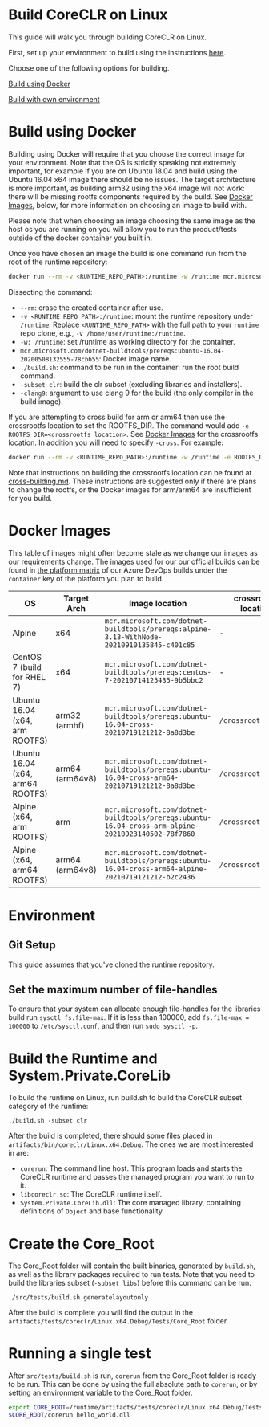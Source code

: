 Build CoreCLR on Linux
======================

This guide will walk you through building CoreCLR on Linux.

First, set up your environment to build using the instructions [here](../../requirements/linux-requirements.md).

Choose one of the following options for building.

[Build using Docker](#Build-using-Docker)

[Build with own environment](#Environment)

Build using Docker
==================

Building using Docker will require that you choose the correct image for your environment. Note that the OS is strictly speaking not extremely important, for example if you are on Ubuntu 18.04 and build using the Ubuntu 16.04 x64 image there should be no issues. The target architecture is more important, as building arm32 using the x64 image will not work: there will be missing rootfs components required by the build. See [Docker Images](#Docker-Images), below, for more information on choosing an image to build with.

Please note that when choosing an image choosing the same image as the host os you are running on you will allow you to run the product/tests outside of the docker container you built in.

Once you have chosen an image the build is one command run from the root of the runtime repository:

```sh
docker run --rm -v <RUNTIME_REPO_PATH>:/runtime -w /runtime mcr.microsoft.com/dotnet-buildtools/prereqs:ubuntu-16.04-20200508132555-78cbb55 ./build.sh -subset clr -clang9
```

Dissecting the command:

- `--rm`: erase the created container after use.
- `-v <RUNTIME_REPO_PATH>:/runtime`: mount the runtime repository under `/runtime`. Replace `<RUNTIME_REPO_PATH>` with the full path to your `runtime` repo clone, e.g., `-v /home/user/runtime:/runtime`.
- `-w: /runtime`: set /runtime as working directory for the container.
- `mcr.microsoft.com/dotnet-buildtools/prereqs:ubuntu-16.04-20200508132555-78cbb55`: Docker image name.
- `./build.sh`: command to be run in the container: run the root build command.
- `-subset clr`: build the clr subset (excluding libraries and installers).
- `-clang9`: argument to use clang 9 for the build (the only compiler in the build image).

If you are attempting to cross build for arm or arm64 then use the crossrootfs location to set the ROOTFS_DIR. The command would add `-e ROOTFS_DIR=<crossrootfs location>`. See [Docker Images](#Docker-Images) for the crossrootfs location. In addition you will need to specify `-cross`. For example:

```sh
docker run --rm -v <RUNTIME_REPO_PATH>:/runtime -w /runtime -e ROOTFS_DIR=/crossrootfs/arm64 mcr.microsoft.com/dotnet-buildtools/prereqs:ubuntu-16.04-cross-arm64-20200508132638-b2c2436 ./build.sh -arch arm64 -subset clr -cross -clang9
```

Note that instructions on building the crossrootfs location can be found at [cross-building.md](cross-building.md). These instructions are suggested only if there are plans to change the rootfs, or the Docker images for arm/arm64 are insufficient for you build.

Docker Images
=============

This table of images might often become stale as we change our images as our requirements change. The images used for our our official builds can be found in [the platform matrix](../../../../eng/pipelines/common/platform-matrix.yml) of our Azure DevOps builds under the `container` key of the platform you plan to build.

| OS                          | Target Arch     | Image location                                                                                       | crossrootfs location | Clang Version |
| --------------------------- | --------------- | ---------------------------------------------------------------------------------------------------- | -------------------- | ------------- |
| Alpine                      | x64             | `mcr.microsoft.com/dotnet-buildtools/prereqs:alpine-3.13-WithNode-20210910135845-c401c85`             | -                    | -clang5.0     |
| CentOS 7 (build for RHEL 7) | x64             | `mcr.microsoft.com/dotnet-buildtools/prereqs:centos-7-20210714125435-9b5bbc2`                        | -                    | -clang9       |
| Ubuntu 16.04 (x64, arm ROOTFS) | arm32 (armhf)   | `mcr.microsoft.com/dotnet-buildtools/prereqs:ubuntu-16.04-cross-20210719121212-8a8d3be`              | `/crossrootfs/arm`   | -clang9       |
| Ubuntu 16.04  (x64, arm64 ROOTFS) | arm64 (arm64v8) | `mcr.microsoft.com/dotnet-buildtools/prereqs:ubuntu-16.04-cross-arm64-20210719121212-8a8d3be`        | `/crossrootfs/arm64` | -clang9       |
| Alpine (x64, arm ROOTFS)    | arm             | `mcr.microsoft.com/dotnet-buildtools/prereqs:ubuntu-16.04-cross-arm-alpine-20210923140502-78f7860`   | `/crossrootfs/arm64` | -clang9       |
| Alpine (x64, arm64 ROOTFS)  | arm64 (arm64v8) | `mcr.microsoft.com/dotnet-buildtools/prereqs:ubuntu-16.04-cross-arm64-alpine-20210719121212-b2c2436` | `/crossrootfs/arm64` | -clang9       |

Environment
===========

Git Setup
---------

This guide assumes that you've cloned the runtime repository.

Set the maximum number of file-handles
--------------------------------------

To ensure that your system can allocate enough file-handles for the libraries build run `sysctl fs.file-max`. If it is less than 100000, add `fs.file-max = 100000` to `/etc/sysctl.conf`, and then run `sudo sysctl -p`.

Build the Runtime and System.Private.CoreLib
=============================================

To build the runtime on Linux, run build.sh to build the CoreCLR subset category of the runtime:

```
./build.sh -subset clr
```

After the build is completed, there should some files placed in `artifacts/bin/coreclr/Linux.x64.Debug`.  The ones we are most interested in are:

* `corerun`: The command line host.  This program loads and starts the CoreCLR runtime and passes the managed program you want to run to it.
* `libcoreclr.so`: The CoreCLR runtime itself.
* `System.Private.CoreLib.dll`: The core managed library, containing definitions of `Object` and base functionality.

Create the Core_Root
===================

The Core_Root folder will contain the built binaries, generated by `build.sh`, as well as the library packages required to run tests. Note that you need to build
the libraries subset (`-subset libs`) before this command can be run.

```
./src/tests/build.sh generatelayoutonly
```

After the build is complete you will find the output in the `artifacts/tests/coreclr/Linux.x64.Debug/Tests/Core_Root` folder.

Running a single test
===================

After `src/tests/build.sh` is run, `corerun` from the Core_Root folder is ready to be run. This can be done by using the full absolute path to `corerun`, or by setting an environment variable to the Core_Root folder.

```sh
export CORE_ROOT=/runtime/artifacts/tests/coreclr/Linux.x64.Debug/Tests/Core_Root
$CORE_ROOT/corerun hello_world.dll
```
